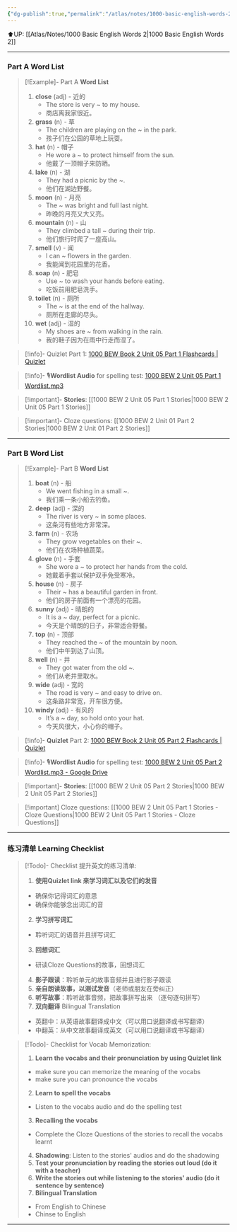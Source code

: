 ```yaml
---
{"dg-publish":true,"permalink":"/atlas/notes/1000-basic-english-words-2-unit-05/"}
---
```


⬆️UP: [[Atlas/Notes/1000 Basic English Words 2\|1000 Basic English Words 2]]

---
### Part A Word List

> [!Example]- Part A **Word List**
> 1. **close** (adj) - 近的    
>     - The store is very ~ to my house.
>     - 商店离我家很近。
> 2. **grass** (n) - 草
>    - The children are playing on the ~ in the park.
>    - 孩子们在公园的草地上玩耍。
> 3. **hat** (n) - 帽子
>     - He wore a ~ to protect himself from the sun.
>     - 他戴了一顶帽子来防晒。
> 4. **lake** (n) - 湖
>     - They had a picnic by the ~.
>     - 他们在湖边野餐。
> 5. **moon** (n) - 月亮
>     - The ~ was bright and full last night.
>     - 昨晚的月亮又大又亮。
> 6. **mountain** (n) - 山
>     - They climbed a tall ~ during their trip.
>     - 他们旅行时爬了一座高山。
> 7. **smell** (v) - 闻
>     - I can ~ flowers in the garden.
>     - 我能闻到花园里的花香。
> 8. **soap** (n) - 肥皂
>     - Use ~ to wash your hands before eating.
>     - 吃饭前用肥皂洗手。
> 9. **toilet** (n) - 厕所
>     - The ~ is at the end of the hallway.
>     - 厕所在走廊的尽头。
> 10. **wet** (adj) - 湿的
>     - My shoes are ~ from walking in the rain.
>     - 我的鞋子因为在雨中行走而湿了。

> [!info]- Quizlet Part 1: [1000 BEW Book 2 Unit 05 Part 1 Flashcards | Quizlet]()

> [!info]- 🎙️**Wordlist Audio** for spelling test: [1000 BEW 2 Unit 05 Part 1 Wordlist.mp3]()

> [!important]- **Stories**: [[1000 BEW 2 Unit 05 Part 1 Stories\|1000 BEW 2 Unit 05 Part 1 Stories]]

> [!important]- Cloze questions: [[1000 BEW 2 Unit 01 Part 2 Stories\|1000 BEW 2 Unit 01 Part 2 Stories]]

 ---
### Part B Word List

> [!Example]- Part B **Word List**
> 1. **boat** (n) - 船
>     - We went fishing in a small ~.
>     - 我们乘一条小船去钓鱼。
> 2. **deep** (adj) - 深的
>     - The river is very ~ in some places.
>     - 这条河有些地方非常深。
> 3. **farm** (n) - 农场
>     - They grow vegetables on their ~.
>     - 他们在农场种植蔬菜。
> 4. **glove** (n) - 手套
>     - She wore a ~ to protect her hands from the cold.
>     - 她戴着手套以保护双手免受寒冷。
> 5. **house** (n) - 房子
>     - Their ~ has a beautiful garden in front.
>     - 他们的房子前面有一个漂亮的花园。
> 6. **sunny** (adj) - 晴朗的
>     - It is a ~ day, perfect for a picnic.
>     - 今天是个晴朗的日子，非常适合野餐。
> 7. **top** (n) - 顶部
>     - They reached the ~ of the mountain by noon.
>     - 他们中午到达了山顶。
> 8. **well** (n) - 井
>     - They got water from the old ~.
>     - 他们从老井里取水。
> 9. **wide** (adj) - 宽的
>     - The road is very ~ and easy to drive on.
>     - 这条路非常宽，开车很方便。
> 10. **windy** (adj) - 有风的
>     - It’s a ~ day, so hold onto your hat.
>     - 今天风很大，小心你的帽子。

> [!info]- **Quizlet** Part 2: [1000 BEW Book 2 Unit 05 Part 2 Flashcards | Quizlet]()

> [!info]- 🎙️**Wordlist Audio** for spelling test: [1000 BEW 2 Unit 05 Part 2 Wordlist.mp3 - Google Drive]()

> [!important]- **Stories**: [[1000 BEW 2 Unit 05 Part 2 Stories\|1000 BEW 2 Unit 05 Part 2 Stories]]

> [!important] Cloze questions: [[1000 BEW 2 Unit 05 Part 1 Stories - Cloze Questions\|1000 BEW 2 Unit 05 Part 1 Stories - Cloze Questions]]

---
### 练习清单 Learning Checklist

> [!Todo]- Checklist 提升英文的练习清单:
> 1. **使用Quizlet link 来学习词汇以及它们的发音** 
>	- 确保你记得词汇的意思 
>	- 确保你能够念出词汇的音 
> 2. **学习拼写词汇** 
>	- 聆听词汇的语音并且拼写词汇 
> 3. **回想词汇**
>	- 研读Cloze Questions的故事，回想词汇 
> 4. **影子跟读**：聆听单元的故事音频并且进行影子跟读 
> 5. **亲自朗读故事，以测试发音**（老师或朋友在旁纠正）
> 6. **听写故事**：聆听故事音频，把故事拼写出来 （逐句逐句拼写）
> 7. **双向翻译** Bilingual Translation 
>	- 英翻中：从英语故事翻译成中文（可以用口说翻译或书写翻译）
>	- 中翻英：从中文故事翻译成英文（可以用口说翻译或书写翻译）

> [!Todo]- Checklist for Vocab Memorization:
> 
> 1. **Learn the vocabs and their pronunciation by using Quizlet link**
>	- make sure you can memorize the meaning of the vocabs
>	- make sure you can pronounce the vocabs
> 2. **Learn to spell the vocabs**
>	- Listen to the vocabs audio and do the spelling test
> 3. **Recalling the vocabs**
>	- Complete the Cloze Questions of the stories to recall the vocabs learnt
> 4. **Shadowing**: Listen to the stories' audios and do the shadowing
> 5. **Test your pronunciation by reading the stories out loud (do it with a teacher)**
> 6. **Write the stories out while listening to the stories' audio (do it sentence by sentence)**
> 7. **Bilingual Translation** 
> 	- From English to Chinese
> 	- Chinse to English

---
